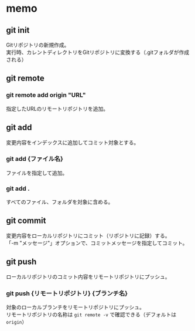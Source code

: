 # memo

## git init
Gitリポジトリの新規作成。<br>
実行時、カレントディレクトリをGitリポジトリに変換する（.gitフォルダが作成される）

## git remote
### git remote add origin "URL"
指定したURLのリモートリポジトリを追加。

## git add
変更内容をインデックスに追加してコミット対象とする。
### git add {ファイル名}
ファイルを指定して追加。
### git add .
すべてのファイル、フォルダを対象に含める。

## git commit
変更内容をローカルリポジトリにコミット（リポジトリに記録）する。<br>
「-m "メッセージ"」オプションで、コミットメッセージを指定してコミット。

## git push
ローカルリポジトリのコミット内容をリモートリポジトリにプッシュ。<br>
### git push {リモートリポジトリ} {ブランチ名}
対象のローカルブランチをリモートリポジトリにプッシュ。<br>
リモートリポジトリの名称は `git remote -v` で確認できる（デフォルトは`origin`）
